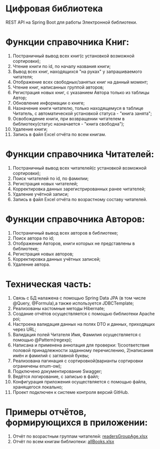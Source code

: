 # Цифровая библиотека
REST API на Spring Boot для работы Электронной библиотеки.

# Функции справочника Книг:
1. Постраничный вывод всех книг(с установкой возможной сортировки);
2. Чтение книги по id, по началу названия книги;
3. Вывод всех книг, находящихся "на руках" у запрашиваемого читателя;
4. Отображение всех свободных/занятых книг на данный момент;
5. Чтение книг, написанных группой авторов;
6. Регистрация новых книг, с указанием Автора только из таблицы Автор;
7. Обновление информации о книге;
8. Назначение книги читателю, только находящемуся в таблице Читатель, с автоматической установкой статуса - "книга занята";
9. Освобождение книги, при возвращении читателем в библиотеку(статус назначается - "книга свободна");
10. Удаление книги;
11. Запись в файл Excel отчёта по всем книгам.

# Функции справочника Читателей:
1. Постраничный вывод всех читателей(с установкой возможной сортировки);
2. Поиск читателей по id, по фамилии;
3. Регистрация новых читателей;
4. Корректировка данных зарегистрированных ранее читателей;
5. Удаление учётной записи;
6. Запись в файл Excel отчёта по возрастному составу читателей.

# Функции справочника Авторов:
1. Постраничный вывод всех авторов в библиотеке;
2. Поиск автора по id;
3. Отображение Авторов, книги которых не представлены в библиотеке;
4. Регистрация новых авторов;
5. Корректировка данных учётных записей;
6. Удаление автора.

# Техническая часть:
1. Связь с БД налажена с помощью Spring Data JPA (в том числе @Query, @Formula),а также используется JDBCTemplate;
2. Реализованы кастомные методы Hibernate;
3. Создание отчётов осуществляется с помощью библиотеки Apache poi;
4. Настроена валидация данных на полях DTO и данных, приходящих через URL;
5. Валидация полей Читателя Имя, Фамилия осуществляется с помощью @Pattern(regexp);
6. Написана и применена аннотация для проверки: 
   1)соответствия половой принадлежности заданному перечислению,
   2)написания имён и фамилий с заглавной буквы;
7. Реализована пагинация с сортировкой(варианты сортировки ограничены enum-ом);
8. Подключено документирование Swagger;
9. Ведётся логирование, с записью в файл;
10. Конфигурация приложения осуществляется с помощью файла, хранящегося локально;
11. Проект подключен к системе контроля версий GitHub.

# Примеры отчётов, формирующихся в приложении:
1. Отчёт по возрастным группам читателей: [readersGroupAge.xlsx](https://github.com/Anastasiya-Ko/MyDigitalLibrary/files/11798900/readersGroupAge.xlsx)
2. Отчёт по всем книгам библиотеки: [allBooks.xlsx](https://github.com/Anastasiya-Ko/MyDigitalLibrary/files/11799146/allBooks.xlsx)


